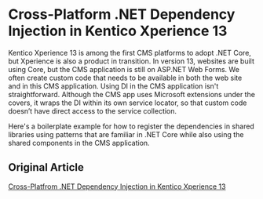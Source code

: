 # Cross-Platform .NET Dependency Injection in Kentico Xperience 13
Kentico Xperience 13 is among the first CMS platforms to adopt .NET Core, but Xperience is also a product in transition.  In version 13, websites are built using Core, but the CMS application is still on ASP.NET Web Forms.  We often create custom code that needs to be available in both the web site and in this CMS application.  Using DI in the CMS application isn't straightforward.  Although the CMS app uses Microsoft extensions under the covers, it wraps the DI within its own service locator, so that custom code doesn’t have direct access to the service collection.

Here's a boilerplate example for how to register the dependencies in shared libraries using patterns that are familiar in .NET Core while also using the shared components in the CMS application.

## Original Article
[Cross-Platfrom .NET Dependency Injection in Kentico Xperience 13](https://bluemodus.com/articles/cross-platform-net-dependency-injection-in-kentico-xperience-13)
